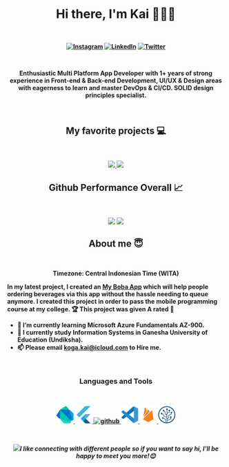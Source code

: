 <p>
  <h1 align="center"><b>Hi there, I'm Kai 🙋🏻‍♂️</h1>
</p>
<br />
<p align="center">
  <a href="https://www.instagram.com/kaikoga45" target="_blank"><img src="https://img.shields.io/badge/Instagram-%23E4405F.svg?&style=flat-square&logo=instagram&logoColor=white" height="32px" alt="Instagram"></a>
<a href="https://www.linkedin.com/in/kai-koga-170a691a0/" target="_blank"><img src="https://img.shields.io/badge/linkedin-%230077B5.svg?&style=for-the-badge&logo=linkedin&logoColor=white" height="32px" alt="LinkedIn"></a>
<a href="https://twitter.com/kai_koga" target="_blank"><img src="https://img.shields.io/badge/twitter-%231DA1F2.svg?&style=for-the-badge&logo=twitter&logoColor=white" height="32px" alt="Twitter"></a>
</p>
</br>
<p align="center">Enthusiastic Multi Platform App Developer with 1+ years of strong experience in Front-end & Back-end Development, UI/UX & Design areas with eagerness to learn and master DevOps & CI/CD. SOLID design principles specialist.</p>
</br>
<h2 align="center">My favorite projects 💻</h2>
<br/>

<p align="center">
 <a href="https://github.com/YuriDevAT/sos-animals">
  <img align="" src="https://github-readme-stats.vercel.app/api/pin/?username=kaikoga45&repo=myboba&theme=tokyonight" />
</a>
  <a href="https://github.com/YuriDevAT/smart-shopping-list">
  <img align="" src="https://github-readme-stats.vercel.app/api/pin/?username=kaikoga45&repo=libre&theme=tokyonight" />
</a>
</p>

<h2 align="center">Github Performance Overall 📈</h2>
<br/>
<p align="center">
<img src="https://github-readme-stats.vercel.app/api?username=kaikoga45&theme=radical&show_icons=true" width="480"/>
<img src="https://github-readme-stats.vercel.app/api/top-langs/?username=kaikoga45&layout=compact&theme=nightowl" width="400" />
</p>

<h2 align="center">About me 😇</h2>
</br>
<p align="center">
Timezone: Central Indonesian Time (WITA)
</p>
<p>In my latest project, I created an <a href="https://github.com/kaikoga45/myboba">My Boba App</a> which will help people ordering beverages via this app without the hassle needing to queue anymore. I created this project in order to pass the mobile programming course at my college. 🏆 This project was given A rated 🥳</p>

- 🌱 I’m currently learning Microsoft Azure Fundamentals AZ-900.
- 🤔 I currently study Information Systems in Ganesha University of Education (Undiksha).
- 📫 Please email koga.kai@icloud.com to Hire me.

</br>
<h3 align="center"> Languages and Tools</h3>
</p>
<br/>
<p align="center">
<a href="https://dart.dev" target="_blank"> <img src="https://github.com/devicons/devicon/blob/master/icons/dart/dart-original.svg" alt="dart" width="40" height="40"/> </a>
<a href="https://flutter.dev" target="_blank"> <img src="https://github.com/devicons/devicon/blob/master/icons/flutter/flutter-original.svg" alt="flutter" width="40" height="40"/> </a>
<a href="https://github.com" target="_blank"> <img src="https://github.com/YuriDevAT/YuriDevAT/blob/main/github_.png" alt="github" width="40" height="40"/> </a>
<a href="https://vscode.dev" target="_blank"> <img src="https://github.com/devicons/devicon/blob/master/icons/vscode/vscode-original.svg" alt="vscode" width="40" height="40"/> </a>
<a href="https://firebase.google.com/" target="_blank"> <img src="https://github.com/devicons/devicon/blob/master/icons/firebase/firebase-plain.svg" alt="firebase" width="40" height="40"/> </a>
<a href="https://www.sourcetreeapp.com" target="_blank"> <img src="https://github.com/devicons/devicon/blob/master/icons/sourcetree/sourcetree-original.svg" alt="sourcetree" width="40" height="40"/> </a>
</p>
</br>
<p align="center">
<img src="https://media.giphy.com/media/LnQjpWaON8nhr21vNW/giphy.gif" width="60"><em><b>I like connecting with different people</b> so if you want to say <b>hi, I'll be happy to meet you more!</b>😊</em>
</p>
